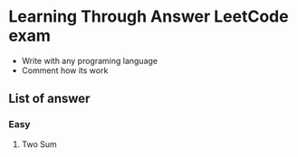 # Learning Through Answer LeetCode exam
- Write with any programing language
- Comment how its work

## List of answer
### Easy
1. Two Sum
